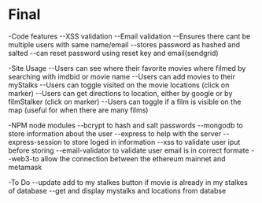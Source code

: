 # Final

-Code features
--XSS validation
--Email validation
--Ensures there cant be multiple users with same name/email
--stores password as hashed and salted
--can reset password using reset key and email(sendgrid)


-Site Usage
--Users can see where their favorite movies where filmed by searching with imdbid or movie name
--Users can add movies to their myStalks
--Users can toggle visited on the movie locations (click on marker)
--Users can get directions to location, either by google or by filmStalker (click on marker)
--Users can toggle if a film is visible on the map (useful for when there are many films)


-NPM node modules
--bcrypt to hash and salt passwords
--mongodb to store information about the user
--express to help with the server
--express-session to store loged in information
--xss to validate user iput before storing
--email-validator to validate user email is in correct formate
--web3-to allow the connection between the ethereum mainnet and metamask


-To Do
--update add to my stalkes button if movie is already in my stalkes of database
--get and display mystalks and locations from databse
